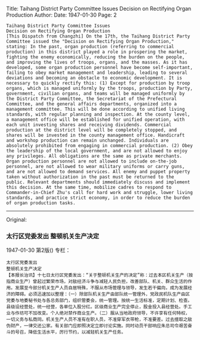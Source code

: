Title: Taihang District Party Committee Issues Decision on Rectifying Organ Production
Author:
Date: 1947-01-30
Page: 2

    Taihang District Party Committee Issues
    Decision on Rectifying Organ Production
    [This Dispatch from Changzhi] On the 17th, the Taihang District Party Committee issued the "Decision on Rectifying Organ Production," stating: In the past, organ production (referring to commercial production) in this district played a role in prospering the market, fighting the enemy economically, reducing the burden on the people, and improving the lives of troops, organs, and the masses. As it has developed, some organ production personnel have become self-important, failing to obey market management and leadership, leading to several deviations and becoming an obstacle to economic development. It is necessary to quickly rectify this: (1) Except for production by troop organs, which is managed uniformly by the troops, production by Party, government, civilian organs, and teams will be managed uniformly by the District Party Committee, the Secretariat of the Prefectural Committee, and the general affairs departments, organized into a management committee. This will be done according to unified living standards, with regular planning and inspection. At the county level, a management office will be established for unified operation, with each unit investing shares and receiving dividends. Commercial production at the district level will be completely stopped, and shares will be invested in the county management office. Handicraft and workshop production can remain unchanged. Individuals are absolutely prohibited from engaging in commercial production. (2) Obey the leadership of the local government, and are not allowed to enjoy any privileges. All obligations are the same as private merchants. Organ production personnel are not allowed to include on-the-job personnel, are not allowed to wear military uniforms or carry guns, and are not allowed to demand services. All enemy and puppet property taken without authorization in the past must be returned to the public. Relevant departments should immediately discuss and implement this decision. At the same time, mobilize cadres to respond to Commander-in-Chief Zhu's call for hard work and struggle, lower living standards, and practice strict economy, in order to reduce the burden of organ production tasks.



<hr /> 

Original: 


### 太行区党委发出  整顿机关生产决定

1947-01-30
第2版()
专栏：

    太行区党委发出
    整顿机关生产决定
    【本报长治讯】十七日太行区党委发出：“关于整顿机关生产的决定”称：过去本区机关生产（按指商业生产）曾起过繁荣市场，对敌经济斗争与减轻人民负担，改善部队、机关、群众生活的作用。发展至今部分机关生产人员自居特殊，不服从市场管理与领导，发生若干偏向，成为发展经济的障碍。必须迅速加以整理：（一）除部队机关生产由部队统一管理外，党政民机队生产由区党委与地委秘书处与各总务部门，组织管委会，统一管理。按统一生活标准，定期计划、检查。县级设经营处，统一经营，各单位入股分红。区级商业生产完全停止，股金投入县经营处。手工业与作坊可不加改变。个人绝对禁作商业生产。（二）服从当地政府领导，不许享有任何特权，一切义务与私商同。机关生产人员不准有在职人员，不准穿军衣带枪，不准要差。过去擅取之敌伪财产，一律交还公家。有关部门应即照决定立即讨论实施。同时动员干部响应朱总司令艰苦奋斗的号召，降低生活水平，厉行节约，以减轻机关生产任务。

